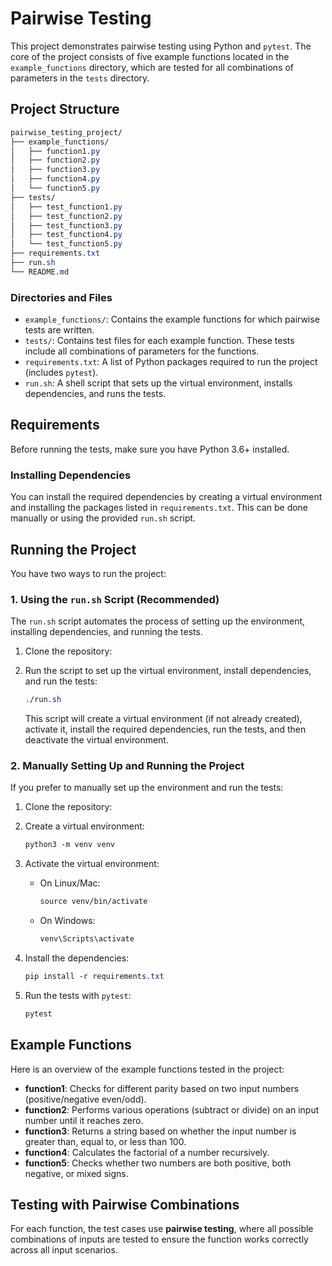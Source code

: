 # Pairwise Testing

This project demonstrates pairwise testing using Python and `pytest`.
The core of the project consists of five example functions located in the
`example_functions` directory, which are tested for all combinations of parameters
in the `tests` directory.

## Project Structure

```css
pairwise_testing_project/
├── example_functions/
│   ├── function1.py
│   ├── function2.py
│   ├── function3.py
│   ├── function4.py
│   └── function5.py
├── tests/
│   ├── test_function1.py
│   ├── test_function2.py
│   ├── test_function3.py
│   ├── test_function4.py
│   └── test_function5.py
├── requirements.txt
├── run.sh
└── README.md
```

### Directories and Files

- `example_functions/`: Contains the example functions for which pairwise tests
  are written.
- `tests/`: Contains test files for each example function. These tests include all
  combinations of parameters for the functions.
- `requirements.txt`: A list of Python packages required to run the project
  (includes `pytest`).
- `run.sh`: A shell script that sets up the virtual environment, installs
  dependencies, and runs the tests.

## Requirements

Before running the tests, make sure you have Python 3.6+ installed.

### Installing Dependencies

You can install the required dependencies by creating a virtual environment
and installing the packages listed in `requirements.txt`. This can be done manually
or using the provided `run.sh` script.

## Running the Project

You have two ways to run the project:

### 1. Using the `run.sh` Script (Recommended)

The `run.sh` script automates the process of setting up the environment,
installing dependencies, and running the tests.

1. Clone the repository:
2. Run the script to set up the virtual environment, install dependencies,
   and run the tests:

   ```css
   ./run.sh
   ```

   This script will create a virtual environment (if not already created),
   activate it, install the required dependencies, run the tests, and then
   deactivate the virtual environment.

### 2. Manually Setting Up and Running the Project

If you prefer to manually set up the environment and run the tests:

1. Clone the repository:
2. Create a virtual environment:

   ```css
   python3 -m venv venv
   ```

3. Activate the virtual environment:

   - On Linux/Mac:

     ```css
     source venv/bin/activate
     ```

   - On Windows:

     ```css
     venv\Scripts\activate
     ```

4. Install the dependencies:

   ```css
   pip install -r requirements.txt
   ```

5. Run the tests with `pytest`:

   ```css
   pytest
   ```

## Example Functions

Here is an overview of the example functions tested in the project:

- **function1**: Checks for different parity based on two input numbers
  (positive/negative even/odd).
- **function2**: Performs various operations (subtract or divide) on an
  input number until it reaches zero.
- **function3**: Returns a string based on whether the input number is greater
  than, equal to, or less than 100.
- **function4**: Calculates the factorial of a number recursively.
- **function5**: Checks whether two numbers are both positive, both negative,
  or mixed signs.

## Testing with Pairwise Combinations

For each function, the test cases use **pairwise testing**, where all possible
combinations of inputs are tested to ensure the function works correctly across
all input scenarios.
